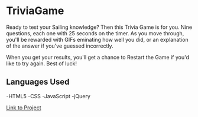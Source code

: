 # TriviaGame

Ready to test your Sailing knowledge? Then this Trivia Game is for you. Nine questions, each one with 25 seconds on the timer. As you move through, you'll be rewarded with GIFs eminating how well you did, or an explanation of the answer if you've guessed incorrectly. 

When you get your results, you'll get a chance to Restart the Game if you'd like to try again. Best of luck!

## Languages Used
-HTML5
-CSS
-JavaScript
-jQuery

[Link to Project](https://syddunlap.github.io/TriviaGame/)